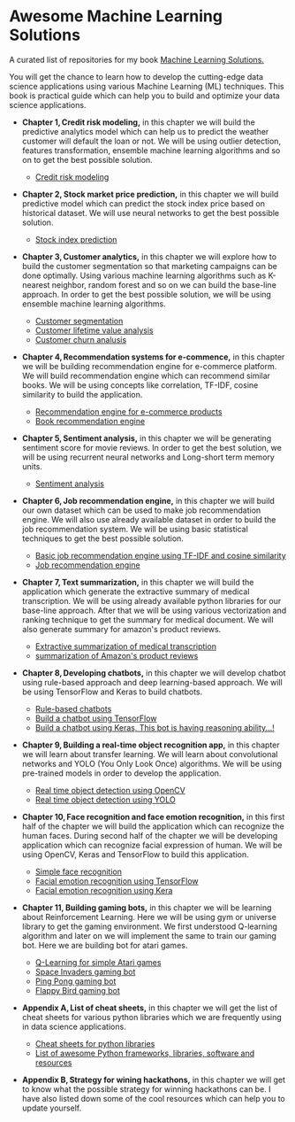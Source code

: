 # Awesome Machine Learning Solutions

A curated list of repositories for my book [Machine Learning Solutions.](https://www.packtpub.com/big-data-and-business-intelligence/machine-learning-solutions)

You will get the chance to learn how to develop the cutting-edge data science applications using various Machine Learning (ML) techniques. This book is practical guide which can help you to build and optimize your data science applications.


* **Chapter 1, Credit risk modeling,** in this chapter we will build the predictive analytics model which can help us to predict the weather customer will default the loan or not. We will be using outlier detection, features transformation, ensemble machine learning algorithms and so on to get the best possible solution.
    
    * [Credit risk modeling](https://github.com/jalajthanaki/credit-risk-modelling)

* **Chapter 2, Stock market price prediction,** in this chapter we will build predictive model which can predict the stock index price based on historical dataset. We will use neural networks to get the best possible solution.

    * [Stock index prediction](https://github.com/jalajthanaki/stock_price_prediction)

* **Chapter 3, Customer analytics,** in this chapter we will explore how to build the customer segmentation so that marketing campaigns can be done optimally. Using various machine learning algorithms such as K-nearest neighbor, random forest and so on we can build the base-line approach. In order to get the best possible solution, we will be using ensemble machine learning algorithms.
    
    * [Customer segmentation](https://github.com/jalajthanaki/Customer_segmentation)
    * [Customer lifetime value analysis](https://github.com/jalajthanaki/Customer_lifetime_value_analysis)
    * [Customer churn analusis](https://github.com/jalajthanaki/Customer_churn_analysis)


* **Chapter 4, Recommendation systems for e-commence,** in this chapter we will be building recommendation engine for e-commerce platform. We will build recommendation engine which can recommend similar books. We will be using concepts like correlation, TF-IDF, cosine similarity to build the application.
    * [Recommendation engine for e-commerce products](https://github.com/jalajthanaki/Basic_Ecommerce_Recomendation_System)
    * [Book recommendation engine](https://github.com/jalajthanaki/Book_recommendation_system)


* **Chapter 5, Sentiment analysis,** in this chapter we will be generating sentiment score for movie reviews. In order to get the best solution, we will be using recurrent neural networks and Long-short term memory units.
    * [Sentiment analysis](https://github.com/jalajthanaki/Sentiment_Analysis)

* **Chapter 6, Job recommendation engine,** in this chapter we will build our own dataset which can be used to make job recommendation engine. We will also use already available dataset in order to build the job recommendation system. We will be using basic statistical techniques to get the best possible solution.
    
    * [Basic job recommendation engine using TF-IDF and cosine similarity](https://github.com/jalajthanaki/Basic_job_recommendation_engine)
    * [Job recommendation engine](https://github.com/jalajthanaki/Job_recommendation_engine)


* **Chapter 7, Text summarization,** in this chapter we will build the application which generate the extractive summary of medical transcription. We will be using already available python libraries for our base-line approach. After that we will be using various vectorization and ranking technique to get the summary for medical document. We will also generate summary for amazon's product reviews.

    * [Extractive summarization of medical transcription](https://github.com/jalajthanaki/medical_notes_extractive_summarization)
    * [summarization of Amazon's product reviews](https://github.com/jalajthanaki/Amazon_review_summarization)

* **Chapter 8, Developing chatbots,** in this chapter we will develop chatbot using rule-based approach and deep learning-based approach. We will be using TensorFlow and Keras to build chatbots.
    * [Rule-based chatbots](https://github.com/jalajthanaki/Chatbot_Rule_Based)
    * [Build a chatbot using TensorFlow](https://github.com/jalajthanaki/Chatbot_tensorflow)
    * [Build a chatbot using Keras, This bot is having reasoning ability...!](https://github.com/jalajthanaki/Chatbot_based_on_bAbI_dataset_using_Keras)


* **Chapter 9, Building a real-time object recognition app,** in this chapter we will learn about transfer learning. We will learn about convolutional networks and YOLO (You Only Look Once) algorithms. We will be using pre-trained models in order to develop the application.
    * [Real time object detection using OpenCV](https://github.com/jalajthanaki/Real_time_object_detection)
    * [Real time object detection using YOLO](https://github.com/jalajthanaki/Real_time_object_detection_with_YOLO)


* **Chapter 10, Face recognition and face emotion recognition,** in this first half of the chapter we will build the application which can recognize the human faces. During second half of the chapter we will be developing application which can recognize facial expression of human. We will be using OpenCV, Keras and TensorFlow to build this application.
    * [Simple face recognition](https://github.com/jalajthanaki/Face_recognition)
    * [Facial emotion recognition using TensorFlow](https://github.com/jalajthanaki/Facial_emotion_recognition_using_TensorFlow)
    * [Facial emotion recognition using Kera](https://github.com/jalajthanaki/Facial_emotion_recognition_using_Keras)


* **Chapter 11, Building gaming bots,** in this chapter we will be learning about Reinforcement Learning. Here we will be using gym or universe library to get the gaming environment. We first understood Q-learning algorithm and later on we will implement the same to train our gaming bot. Here we are building bot for atari games.
    * [Q-Learning for simple Atari games](https://github.com/jalajthanaki/Q_learning_for_simple_atari_game)
    * [Space Invaders gaming bot](https://github.com/jalajthanaki/SpaceInvaders_gamingbot)
    * [Ping Pong gaming bot](https://github.com/jalajthanaki/Atari_pong_gaming_bot)
    * [Flappy Bird gaming bot](https://github.com/jalajthanaki/DQN_FlappyBird)
    

* **Appendix A, List of cheat sheets,** in this chapter we will get the list of cheat sheets for various python libraries which we are frequently using in data science applications.
    * [Cheat sheets for python libraries](https://github.com/jalajthanaki/cheat_sheets_of_python_libraries)
    * [List of awesome Python frameworks, libraries, software and resources](https://github.com/jalajthanaki/awesome-python)


* **Appendix B, Strategy for wining hackathons,** in this chapter we will get to know what the possible strategy for winning hackathons can be. I have also listed down some of the cool resources which can help you to update yourself.
    
